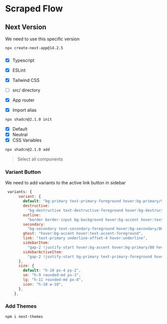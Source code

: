 # Scraped Flow

## Next Version

We need to use this specific version

```bash
npx create-next-app@14.2.5
```

###

- [x] Typescript
- [x] ESLint
- [x] Tailwind CSS
- [ ] src/ directory
- [x] App router
- [x] Import alias


```bash
npx shadcn@2.1.0 init
```

- [x] Default
- [x] Neutral
- [x] CSS Variables

```bash
npx shadcn@2.1.0 add
```
> Select all components

### Variant Button

We need to add variants to the active link button in sidebar

```js
 variants: {
      variant: {
        default: "bg-primary text-primary-foreground hover:bg-primary/90",
        destructive:
          "bg-destructive text-destructive-foreground hover:bg-destructive/90",
        outline:
          "border border-input bg-background hover:bg-accent hover:text-accent-foreground",
        secondary:
          "bg-secondary text-secondary-foreground hover:bg-secondary/80",
        ghost: "hover:bg-accent hover:text-accent-foreground",
        link: "text-primary underline-offset-4 hover:underline",
        sidebarItem:
          "gap-2 !justify-start hover:bg-accent hover:bg-primary/80 hover:text-primary-foreground",
        sidebarActiveItem:
          "gap-2 !justify-start bg-primary text-primary-foreground hover:bg-primary/90",
      },
      size: {
        default: "h-10 px-4 py-2",
        sm: "h-9 rounded-md px-3",
        lg: "h-11 rounded-md px-8",
        icon: "h-10 w-10",
      },
    },
```


### Add Themes

```bash
npm i next-themes
```
